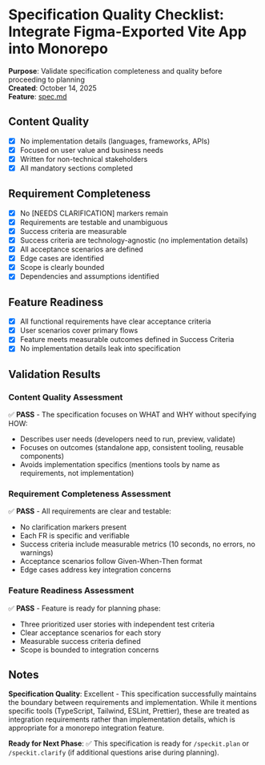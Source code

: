 # Specification Quality Checklist: Integrate Figma-Exported Vite App into Monorepo

**Purpose**: Validate specification completeness and quality before proceeding to planning  
**Created**: October 14, 2025  
**Feature**: [spec.md](../spec.md)

## Content Quality

- [x] No implementation details (languages, frameworks, APIs)
- [x] Focused on user value and business needs
- [x] Written for non-technical stakeholders
- [x] All mandatory sections completed

## Requirement Completeness

- [x] No [NEEDS CLARIFICATION] markers remain
- [x] Requirements are testable and unambiguous
- [x] Success criteria are measurable
- [x] Success criteria are technology-agnostic (no implementation details)
- [x] All acceptance scenarios are defined
- [x] Edge cases are identified
- [x] Scope is clearly bounded
- [x] Dependencies and assumptions identified

## Feature Readiness

- [x] All functional requirements have clear acceptance criteria
- [x] User scenarios cover primary flows
- [x] Feature meets measurable outcomes defined in Success Criteria
- [x] No implementation details leak into specification

## Validation Results

### Content Quality Assessment
✅ **PASS** - The specification focuses on WHAT and WHY without specifying HOW:
- Describes user needs (developers need to run, preview, validate)
- Focuses on outcomes (standalone app, consistent tooling, reusable components)
- Avoids implementation specifics (mentions tools by name as requirements, not implementation)

### Requirement Completeness Assessment
✅ **PASS** - All requirements are clear and testable:
- No clarification markers present
- Each FR is specific and verifiable
- Success criteria include measurable metrics (10 seconds, no errors, no warnings)
- Acceptance scenarios follow Given-When-Then format
- Edge cases address key integration concerns

### Feature Readiness Assessment
✅ **PASS** - Feature is ready for planning phase:
- Three prioritized user stories with independent test criteria
- Clear acceptance scenarios for each story
- Measurable success criteria defined
- Scope is bounded to integration concerns

## Notes

**Specification Quality**: Excellent - This specification successfully maintains the boundary between requirements and implementation. While it mentions specific tools (TypeScript, Tailwind, ESLint, Prettier), these are treated as integration requirements rather than implementation details, which is appropriate for a monorepo integration feature.

**Ready for Next Phase**: ✅ This specification is ready for `/speckit.plan` or `/speckit.clarify` (if additional questions arise during planning).
